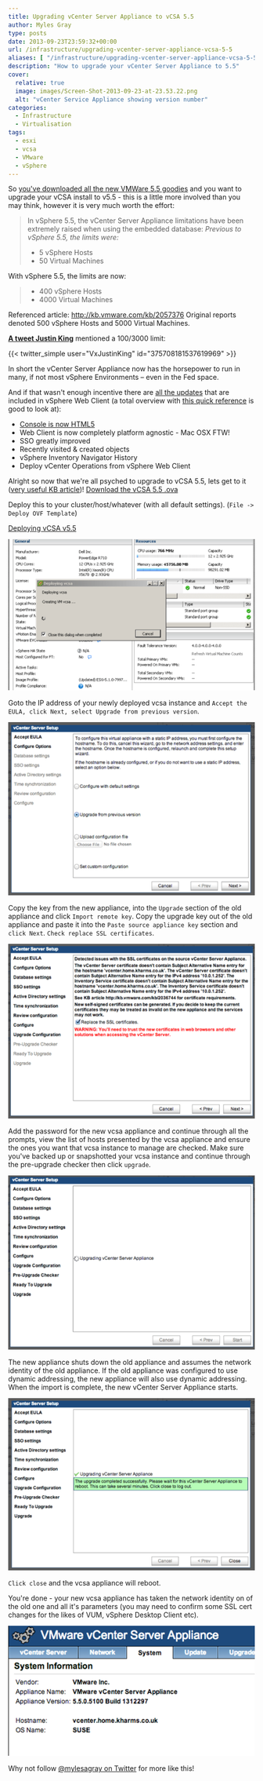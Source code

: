 ```yaml
---
title: Upgrading vCenter Server Appliance to vCSA 5.5
author: Myles Gray
type: posts
date: 2013-09-23T23:59:32+00:00
url: /infrastructure/upgrading-vcenter-server-appliance-vcsa-5-5
aliases: [ "/infrastructure/upgrading-vcenter-server-appliance-vcsa-5-5/amp" ]
description: "How to upgrade your vCenter Server Appliance to 5.5"
cover:
  relative: true
  image: images/Screen-Shot-2013-09-23-at-23.53.22.png
  alt: "vCenter Service Appliance showing version number"
categories:
  - Infrastructure
  - Virtualisation
tags:
  - esxi
  - vcsa
  - VMware
  - vSphere
---
```


So [you've downloaded all the new VMWare 5.5 goodies][1] and you want to upgrade your vCSA install to v5.5 - this is a little more involved than you may think, however it is very much worth the effort:

> In vSphere 5.5, the vCenter Server Appliance limitations have been extremely raised when using the embedded database:
> _Previous to vSphere 5.5, the limits were:_
>
>* 5 vSphere Hosts
>* 50 Virtual Machines

With vSphere 5.5, the limits are now:

>* 400 vSphere Hosts
>* 4000 Virtual Machines

Referenced article: <http://kb.vmware.com/kb/2057376> Original reports denoted 500 vSphere Hosts and 5000 Virtual Machines.

**[A tweet Justin King][5]** mentioned a 100/3000 limit:

{{< twitter_simple user="VxJustinKing" id="375708181537619969" >}}

In short the vCenter Server Appliance now has the horsepower to run in many, if not most vSphere Environments – even in the Fed space.

And if that wasn't enough incentive there are [all the updates][6] that are included in vSphere Web Client (a total overview with [this quick reference][7] is good to look at):

* [Console is now HTML5][8]
* Web Client is now completely platform agnostic - Mac OSX FTW!
* SSO greatly improved
* Recently visited & created objects
* vSphere Inventory Navigator History
* Deploy vCenter Operations from vSphere Web Client

Alright so now that we're all psyched to upgrade to vCSA 5.5, lets get to it ([very useful KB article][9])! [Download the vCSA 5.5 .ova][10]

Deploy this to your cluster/host/whatever (with all default settings). (`File -> Deploy OVF Template`)

[Deploying vCSA v5.5](images/Screen-Shot-2013-09-23-at-22.26.55.png)

![Deploying vCSA](images/Screen-Shot-2013-09-23-at-22.28.01.png)

Goto the IP address of your newly deployed vcsa instance and `Accept the EULA, click Next, select Upgrade from previous version`.

![Upgrade from Previous Version](images/Screen-Shot-2013-09-23-at-23.03.53.png)

Copy the key from the new appliance, into the `Upgrade` section of the old appliance and click `Import remote key`. Copy the upgrade key out of the old appliance and paste it into the `Paste source appliance key` section and `click Next`. `Check replace SSL certificates`.

![Replace SSL Certificates](images/Screen-Shot-2013-09-23-at-23.42.09.png)

Add the password for the new vcsa appliance and continue through all the prompts, view the list of hosts presented by the vcsa appliance and ensure the ones you want that vcsa instance to manage are checked. Make sure you've backed up or snapshotted your vcsa instance and continue through the pre-upgrade checker then click `upgrade`.

![vcsa upgrade screen](images/Screen-Shot-2013-09-23-at-23.42.54.png)

The new appliance shuts down the old appliance and assumes the network identity of the old appliance. If the old appliance was configured to use dynamic addressing, the new appliance will also use dynamic addressing. When the import is complete, the new vCenter Server Appliance starts.

![vcsa upgrade complete](images/Screen-Shot-2013-09-23-at-23.46.57.png)

`Click close` and the vcsa appliance will reboot.

You're done - your new vcsa appliance has taken the network identity on of the old one and all it's parameters (you may need to confirm some SSL cert changes for the likes of VUM, vSphere Desktop Client etc).

![vcsa Appliance Version 5.5](images/Screen-Shot-2013-09-23-at-23.53.22.png) 

Why not follow [@mylesagray on Twitter][11] for more like this!

 [1]: https://www.yellow-bricks.com/2013/09/22/start-engines-time-download-vsphere-5-5/
 [5]: https://twitter.com/VxJustinKing/status/375708181537619969
 [6]: https://onix.kiev.ua/download/vmware/VMware-vSphere-5.5-Platform-Whats-New.pdf
 [7]: https://blogs.vmware.com/vsphere/files/2013/09/vSphere-5.5-Quick-Reference-0.5.pdf
 [8]: https://www.youtube.com/watch?v=M7XQ08KD-fg
 [9]: https://docs.vmware.com/en/VMware-vSphere/6.0/com.vmware.vsphere.upgrade.doc/GUID-6A5C596D-103E-4024-9353-5569263EB427.html
 [10]: https://customerconnect.vmware.com/downloads/details?downloadGroup=VC55U3K&productId=353&rPId=35248
 [11]: https://twitter.com/mylesagray